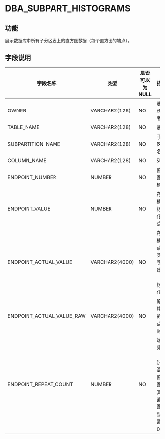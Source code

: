 # DBA_SUBPART_HISTOGRAMS
## 功能
展示数据库中所有子分区表上的直方图数据（每个直方图的端点）。
## 字段说明

| 字段名称 | 类型 | 是否可以为 NULL | 描述 |
| --- | --- | --- | --- |
| OWNER | VARCHAR2(128) | NO | 表的所有者 |
| TABLE_NAME | VARCHAR2(128) | NO | 表名 |
| SUBPARTITION_NAME | VARCHAR2(128) | NO | 子分区表名称 |
| COLUMN_NAME | VARCHAR2(128) | NO | 列名 |
| ENDPOINT_NUMBER | NUMBER | NO | 直方图的桶号 |
| ENDPOINT_VALUE | NUMBER | NO | 存储桶的标准化端点值 |
| ENDPOINT_ACTUAL_VALUE | VARCHAR2(4000) | NO | 存储桶端点的实际字符串值（非标准化） |
| ENDPOINT_ACTUAL_VALUE_RAW | VARCHAR2(4000) | NO | 原始格式的端点实际值 |
| ENDPOINT_REPEAT_COUNT | NUMBER | NO | 端点频率（只针对混合直方图，其他直方图类型设置为 0） |
